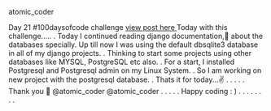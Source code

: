 atomic_coder

Day 21 #100daysofcode challenge [ view post here ](https://www.instagram.com/p/CNLHcmzJKbu/ "Goto Day22 post")
Today with this challenge.....
.
Today I continued reading django documentation,📝 about the databases specially. Up till now I was using the default dbsqlite3 database in all of my django projects.
.
Thinking to start some projects using other databases like MYSQL, PostgreSQL etc also.
.
For a start, I installed Postgresql and Postgresql admin on my Linux System.
.
So I am working on new project with the postgresql database.
.
Thats it for today...✌️
.
.
.
.
.
Thank you 🤗
@atomic_coder
@atomic_coder
.
.
.
.
.
Happy coding : )
.
.
.
.
.
.
.
.